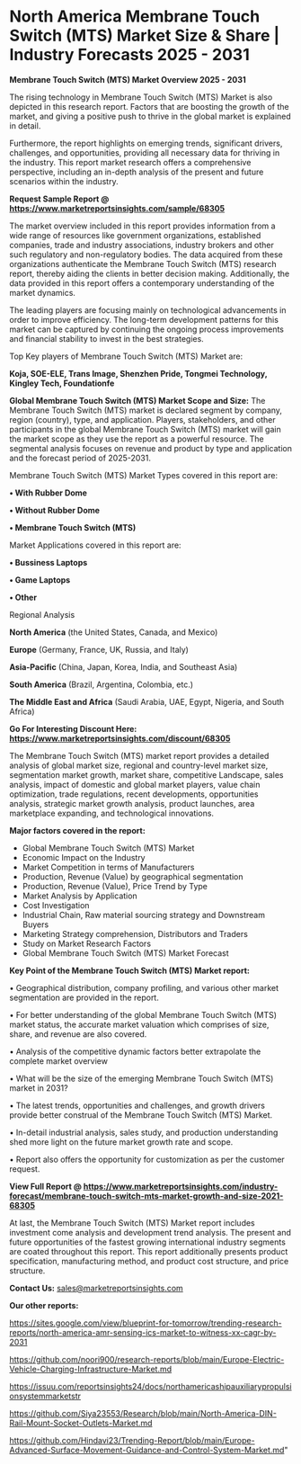 # North America Membrane Touch Switch (MTS) Market Size & Share | Industry Forecasts 2025 - 2031

<Strong> Membrane Touch Switch (MTS) Market Overview 2025 - 2031</strong>

The rising technology in Membrane Touch Switch (MTS) Market is also depicted in this research report. Factors that are boosting the growth of the market, and giving a positive push to thrive in the global market is explained in detail.

Furthermore, the report highlights on emerging trends, significant drivers, challenges, and opportunities, providing all necessary data for thriving in the industry. This report market research offers a comprehensive perspective, including an in-depth analysis of the present and future scenarios within the industry.

<strong>Request Sample Report @ <a href=https://www.marketreportsinsights.com/sample/68305>https://www.marketreportsinsights.com/sample/68305</a></strong>

The market overview included in this report provides information from a wide range of resources like government organizations, established companies, trade and industry associations, industry brokers and other such regulatory and non-regulatory bodies. The data acquired from these organizations authenticate the Membrane Touch Switch (MTS) research report, thereby aiding the clients in better decision making. Additionally, the data provided in this report offers a contemporary understanding of the market dynamics.

The leading players are focusing mainly on technological advancements in order to improve efficiency. The long-term development patterns for this market can be captured by continuing the ongoing process improvements and financial stability to invest in the best strategies.

Top Key players of Membrane Touch Switch (MTS) Market are:

<strong>Koja, SOE-ELE, Trans Image, Shenzhen Pride, Tongmei Technology, Kingley Tech, Foundationfe</strong>

<strong><b>Global Membrane Touch Switch (MTS) Market Scope and Size:</b></strong>
The Membrane Touch Switch (MTS) market is declared segment by company, region (country), type, and application. Players, stakeholders, and other participants in the global Membrane Touch Switch (MTS) market will gain the market scope as they use the report as a powerful resource. The segmental analysis focuses on revenue and product by type and application and the forecast period of 2025-2031.

Membrane Touch Switch (MTS) Market Types covered in this report are:

<strong>• With Rubber Dome

• Without Rubber Dome

• Membrane Touch Switch (MTS)</strong>

Market Applications covered in this report are:

<strong>• Bussiness Laptops

• Game Laptops

• Other</strong> 

Regional Analysis

<strong>North America</strong> (the United States, Canada, and Mexico)

<strong>Europe</strong> (Germany, France, UK, Russia, and Italy)

<strong>Asia-Pacific</strong> (China, Japan, Korea, India, and Southeast Asia)

<strong>South America</strong> (Brazil, Argentina, Colombia, etc.)

<strong>The Middle East and Africa</strong> (Saudi Arabia, UAE, Egypt, Nigeria, and South Africa)

<strong>Go For Interesting Discount Here: <a href=https://www.marketreportsinsights.com/discount/68305>https://www.marketreportsinsights.com/discount/68305</a></strong>

The Membrane Touch Switch (MTS) market report provides a detailed analysis of global market size, regional and country-level market size, segmentation market growth, market share, competitive Landscape, sales analysis, impact of domestic and global market players, value chain optimization, trade regulations, recent developments, opportunities analysis, strategic market growth analysis, product launches, area marketplace expanding, and technological innovations.

<strong><b>Major factors covered in the report:</b></strong>
<ul>
  <li>Global Membrane Touch Switch (MTS) Market </li>
  <li>Economic Impact on the Industry</li>
  <li>Market Competition in terms of Manufacturers</li>
  <li>Production, Revenue (Value) by geographical segmentation</li>
  <li>Production, Revenue (Value), Price Trend by Type</li>
  <li>Market Analysis by Application</li>
  <li>Cost Investigation</li>
  <li>Industrial Chain, Raw material sourcing strategy and Downstream Buyers</li>
  <li>Marketing Strategy comprehension, Distributors and Traders</li>
  <li>Study on Market Research Factors</li>
  <li>Global Membrane Touch Switch (MTS) Market Forecast</li>
</ul>

<strong><b>Key Point of the Membrane Touch Switch (MTS) Market report:</b></strong>

• Geographical distribution, company profiling, and various other market segmentation are provided in the report.

• For better understanding of the global Membrane Touch Switch (MTS) market status, the accurate market valuation which comprises of size, share, and revenue are also covered.

• Analysis of the competitive dynamic factors better extrapolate the complete market overview

• What will be the size of the emerging Membrane Touch Switch (MTS) market in 2031?

• The latest trends, opportunities and challenges, and growth drivers provide better construal of the Membrane Touch Switch (MTS) Market.

• In-detail industrial analysis, sales study, and production understanding shed more light on the future market growth rate and scope.

• Report also offers the opportunity for customization as per the customer request.

<strong><b>View Full Report @ <a href=https://www.marketreportsinsights.com/industry-forecast/membrane-touch-switch-mts-market-growth-and-size-2021-68305>https://www.marketreportsinsights.com/industry-forecast/membrane-touch-switch-mts-market-growth-and-size-2021-68305</a></b></strong>


At last, the Membrane Touch Switch (MTS) Market report includes investment come analysis and development trend analysis. The present and future opportunities of the fastest growing international industry segments are coated throughout this report. This report additionally presents product specification, manufacturing method, and product cost structure, and price structure.

<strong>Contact Us:</strong>
sales@marketreportsinsights.com

<strong>Our other reports:</strong>

<a href=https://sites.google.com/view/blueprint-for-tomorrow/trending-research-reports/north-america-amr-sensing-ics-market-to-witness-xx-cagr-by-2031>https://sites.google.com/view/blueprint-for-tomorrow/trending-research-reports/north-america-amr-sensing-ics-market-to-witness-xx-cagr-by-2031</a>

<a href=https://github.com/noori900/research-reports/blob/main/Europe-Electric-Vehicle-Charging-Infrastructure-Market.md>https://github.com/noori900/research-reports/blob/main/Europe-Electric-Vehicle-Charging-Infrastructure-Market.md</a>

<a href=https://issuu.com/reportsinsights24/docs/northamericashipauxiliarypropulsionsystemmarketstr>https://issuu.com/reportsinsights24/docs/northamericashipauxiliarypropulsionsystemmarketstr</a>

<a href=https://github.com/Siya23553/Research/blob/main/North-America-DIN-Rail-Mount-Socket-Outlets-Market.md>https://github.com/Siya23553/Research/blob/main/North-America-DIN-Rail-Mount-Socket-Outlets-Market.md</a>

<a href=https://github.com/Hindavi23/Trending-Report/blob/main/Europe-Advanced-Surface-Movement-Guidance-and-Control-System-Market.md>https://github.com/Hindavi23/Trending-Report/blob/main/Europe-Advanced-Surface-Movement-Guidance-and-Control-System-Market.md</a>"
